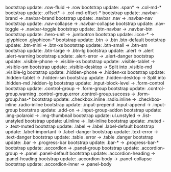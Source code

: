 bootstrap update: .row-fluid ->  .row
bootstrap update: .span* ->  .col-md-*
bootstrap update: .offset* ->  .col-md-offset-*
bootstrap update: .navbar-brand ->  .navbar-brand
bootstrap update: .navbar .nav ->  .navbar-nav
bootstrap update: .nav-collapse ->  .navbar-collapse
bootstrap update: .nav-toggle ->  .navbar-toggle
bootstrap update: .btn-navbar ->  .navbar-btn
bootstrap update: .hero-unit ->  .jumbotron
bootstrap update: .icon-* ->  .glyphicon .glyphicon-*
bootstrap update: .btn ->  .btn .btn-default
bootstrap update: .btn-mini ->  .btn-xs
bootstrap update: .btn-small ->  .btn-sm
bootstrap update: .btn-large ->  .btn-lg
bootstrap update: .alert ->  .alert .alert-warning
bootstrap update: .alert-error ->  .alert-danger
bootstrap update: .visible-phone ->  .visible-xs
bootstrap update: .visible-tablet ->  .visible-sm
bootstrap update: .visible-desktop ->  Split into .visible-md .visible-lg
bootstrap update: .hidden-phone ->  .hidden-xs
bootstrap update: .hidden-tablet ->  .hidden-sm
bootstrap update: .hidden-desktop ->  Split into .hidden-md .hidden-lg
bootstrap update: .input-block-level ->  .form-control
bootstrap update: .control-group ->  .form-group
bootstrap update: .control-group.warning .control-group.error .control-group.success ->  .form-group.has-*
bootstrap update: .checkbox.inline .radio.inline ->  .checkbox-inline .radio-inline
bootstrap update: .input-prepend .input-append ->  .input-group
bootstrap update: .add-on ->  .input-group-addon
bootstrap update: .img-polaroid ->  .img-thumbnail
bootstrap update: ul.unstyled ->  .list-unstyled
bootstrap update: ul.inline ->  .list-inline
bootstrap update: .muted ->  .text-muted
bootstrap update: .label ->  .label .label-default
bootstrap update: .label-important ->  .label-danger
bootstrap update: .text-error ->  .text-danger
bootstrap update: .table .error ->  .table .danger
bootstrap update: .bar ->  .progress-bar
bootstrap update: .bar-* ->  .progress-bar-*
bootstrap update: .accordion ->  .panel-group
bootstrap update: .accordion-group ->  .panel .panel-default
bootstrap update: .accordion-heading ->  .panel-heading
bootstrap update: .accordion-body ->  .panel-collapse
bootstrap update: .accordion-inner ->  .panel-body
